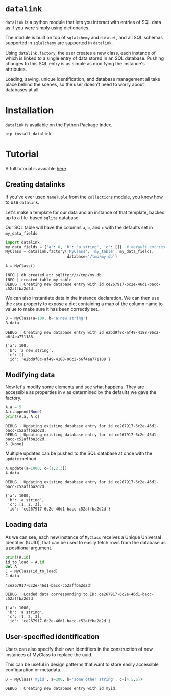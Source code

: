 <!--[![PyPI version fury.io](https://badge.fury.io/py/ansicolortags.svg)](https://pypi.python.org/pypi/ansicolortags/)-->
<!--[![PyPI license](https://img.shields.io/pypi/l/ansicolortags.svg)](https://pypi.python.org/pypi/ansicolortags/)-->

# `datalink`
`datalink` is a python module that lets you interact with entries of SQL
data as if you were simply using dictionaries.

The module is built on top of `sqlalchemy` and `dataset`, and all SQL
schemas supported in `sqlalchemy` are supported in `datalink`.

Using `datalink.factory`, the user creates a new class, each instance of
which is linked to a single entry of data stored in an SQL database.
Pushing changes to this SQL entry is as simple as modifying the
instance's attributes.

Loading, saving, unique identification, and database management all
take place behind the scenes, so the user doesn't need to worry about
databases at all.

# Installation
`datalink` is available on the Python Package Index.
```
pip install datalink
```

# Tutorial
A full tutorial is avaiable
[here](https://github.com/hypernormalisation/datalink/doc/tutorial.md).

## Creating datalinks
If you've ever used `NameTuple` from the `collections` module, you know
how to use `datalink`.

Let's make a template for our data and an instance of that template,
backed up to a file-based `sqlite` database.

Our SQL table will have the columns `a`, `b`, and `c` with the defaults
set in `my_data_fields`.


```python
import datalink
my_data_fields = {'a': 0, 'b': 'a string', 'c': []}  # default entries
MyClass = datalink.factory('MyClass', 'my_table', my_data_fields,
                           database='/tmp/my.db')
                           
A = MyClass()    
```
    INFO | db created at: sqlite:////tmp/my.db
    INFO | created table my_table
    DEBUG | Creating new database entry with id ce267917-6c2e-46d1-bacc-c52affba2d2d.


We can also instantiate data in the instance declaration.
We can then use the `data` property to expose a dict containing a map of
the column name to value to make sure it has been correctly set.


```python
B = MyClass(a=100, b='a new string')
B.data
```

    DEBUG | Creating new database entry with id e2bd9f8c-af49-4188-96c2-b6f4ea771188.

    {'a': 100,
     'b': 'a new string',
     'c': [],
     'id': 'e2bd9f8c-af49-4188-96c2-b6f4ea771188'}



## Modifying data
Now let's modify some elements and see what happens. They are accessible
as properties in `A` as determined by the defaults we gave the factory.



```python
A.a = 5
A.c.append(None)
print(A.a, A.c)
```

    DEBUG | Updating existing database entry for id ce267917-6c2e-46d1-bacc-c52affba2d2d.
    DEBUG | Updating existing database entry for id ce267917-6c2e-46d1-bacc-c52affba2d2d.
    5 [None]


Multiple updates can be pushed to the SQL database at once with the
`update` method.



```python
A.update(a=1000, c=[1,2,3])
A.data
```
    DEBUG | Updating existing database entry for id ce267917-6c2e-46d1-bacc-c52affba2d2d.

    {'a': 1000,
     'b': 'a string',
     'c': [1, 2, 3],
     'id': 'ce267917-6c2e-46d1-bacc-c52affba2d2d'}

## Loading data
As we can see, each new instance of `MyClass` receives a Unique
Universal Identifier (UUID), that can be used to easily fetch rows from
the database as a positional argument.



```python
print(A.id)
id_to_load = A.id
del A
C = MyClass(id_to_load)
C.data
```
    'ce267917-6c2e-46d1-bacc-c52affba2d2d'

    DEBUG | Loaded data corresponding to ID: ce267917-6c2e-46d1-bacc-c52affba2d2d

    {'a': 1000,
     'b': 'a string',
     'c': [1, 2, 3],
     'id': 'ce267917-6c2e-46d1-bacc-c52affba2d2d'}



## User-specified identification
Users can also specify their own identifiers in the construction of new
instances of MyClass to replace the uuid.

This can be useful in design patterns that want to store easily
accessible configuration or metadata.


```python
D = MyClass('myid', a=200, b='some other string', c=[4,5,6])
```

    DEBUG | Creating new database entry with id myid.


